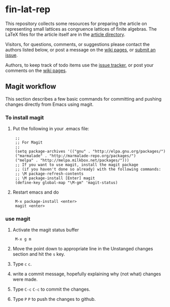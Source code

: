 # fin-lat-rep

This repository collects some resources for preparing the article on
representing small lattices as congruence lattices of finite algebras.  The
LaTeX files for the article itself are in the
[article directory](https://github.com/UniversalAlgebra/fin-lat-rep/tree/master/article).

Visitors, for questions, comments, or suggestions please contact the authors listed below,
or post a message on the
[wiki pages](https://github.com/UniversalAlgebra/fin-lat-rep/wiki),
or [submit an issue][].

Authors, to keep track of todo items use the [issue tracker][], or post
your comments on the [wiki pages](https://github.com/UniversalAlgebra/fin-lat-rep/wiki).

## Magit workflow
This section describes a few basic commands for committing and pushing changes
directly from Emacs using magit.

### To install magit

1. Put the following in your .emacs file:

        ;;
        ;; For Magit
    	;;
    	(setq package-archives '(("gnu" . "http://elpa.gnu.org/packages/")
        ("marmalade" . "http://marmalade-repo.org/packages/")
        ("melpa" . "http://melpa.milkbox.net/packages/")))
    	;; If you want to use magit, install the magit package
    	;; (if you haven't done so already) with the following commands:
    	;; \M package-refresh-contents
    	;; \M package-install [Enter] magit
    	(define-key global-map "\M-gm" 'magit-status)

   
2. Restart emacs and do

        M-x package-install <enter>
		magit <enter>

### use magit

1. Activate the magit status buffer

        M-x g m

2. Move the point down to appropriate line in the Unstanged changes section and
   hit the `s` key.

3. Type `c` `c`.

4. write a commit message, hopefully explaining why (not what) changes were
   made.

5. Type `C-c` `C-c` to commit the changes.

6. Type `P` `P` to push the changes to github.




[submit an issue]: https://github.com/UniversalAlgebra/fin-lat-rep/issues
[issue tracker]: https://github.com/UniversalAlgebra/fin-lat-rep/issues

